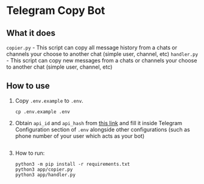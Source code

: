 # Telegram Copy Bot


## What it does
`copier.py` - This script can copy all message history from a chats or channels your choose to another chat (simple user, channel, etc)
`handler.py` - This script can copy new messages from a chats or channels your choose to another chat (simple user, channel, etc)
## How to use
1. Copy `.env.example` to `.env`.
    ```
    cp .env.example .env
    ```
2. Obtain `api_id` and `api_hash` from [this link](https://my.telegram.org/apps) and fill it inside Telegram Configuration section of `.env` alongside other configurations (such as phone number of your user which acts as your bot)
   ```
4. How to run:
   ```
   python3 -m pip install -r requirements.txt
   python3 app/copier.py
   python3 app/handler.py
   ```

